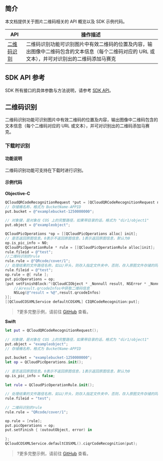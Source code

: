 

## 简介

本文档提供关于图片二维码相关的 API 概览以及 SDK 示例代码。

| API                                                          | 操作描述                                  |
| ------------------------------------------------------------ | ----------------------------------------- |
| [二维码识别](https://cloud.tencent.com/document/product/436/54070) | 二维码识别功能可识别图片中有效二维码的位置及内容，输出图像中二维码包含的文本信息（每个二维码对应的 URL 或文本），并可对识别出的二维码添加马赛克              |

## SDK API 参考

SDK 所有接口的具体参数与方法说明，请参考 [SDK API](https://cos-ios-sdk-doc-1253960454.file.myqcloud.com/)。


## 二维码识别

二维码识别功能可识别图片中有效二维码的位置及内容，输出图像中二维码包含的文本信息（每个二维码对应的 URL 或文本），并可对识别出的二维码添加马赛克。


### 下载时识别

#### 功能说明

二维码识别功能可支持在下载时进行识别。

#### 示例代码
**Objective-C**

[//]: # (.cssg-snippet-head-object)
```objective-c
QCloudQRCodeRecognitionRequest *put = [QCloudQRCodeRecognitionRequest new];
// 存储桶名称，格式为 BucketName-APPID
put.bucket = @"examplebucket-1250000000";
    
// 对象键，是对象在 COS 上的完整路径，如果带目录的话，格式为 "dir1/object1"
put.object = @"exampleobject";

QCloudPicOperations *op = [[QCloudPicOperations alloc] init];
// 是否返回原图信息。0表示不返回原图信息，1表示返回原图信息，默认为0
op.is_pic_info = NO;
QCloudPicOperationRule * rule = [[QCloudPicOperationRule alloc]init];
rule.fileid = @"test";
//二维码识别的rule
rule.rule = @"QRcode/cover/1";
// 处理结果的文件路径名称，如以/开头，则存入指定文件夹中，否则，存入原图文件存储的同目录
rule.fileid = @"test";
op.rule = @[ rule ];
put.picOperations = op;
[put setFinishBlock:^(QCloudCIObject * _Nonnull result, NSError * _Nonnull error) {
    //从result.qrcodeInfos中获取二维码信息
    NSLog(@"result = %@",result.qrcodeInfos)
}];
[[QCloudCOSXMLService defaultCOSXML] CIQRCodeRecognition:put];
```

>?更多完整示例，请前往 [GitHub](https://github.com/tencentyun/cos-snippets/tree/master/iOS/Objc/Examples/cases/QrcodeRecognition.m) 查看。

**Swift**

[//]: # (.cssg-snippet-head-object)
```swift
let put = QCloudQRCodeRecognitionRequest();
        
// 对象键，是对象在 COS 上的完整路径，如果带目录的话，格式为 "dir1/object1"
put.object = "exampleobject";
// 存储桶名称，格式为 BucketName-APPID
        
put.bucket = "examplebucket-1250000000";
let op = QCloudPicOperations.init();
        
// 是否返回原图信息。0表示不返回原图信息，1表示返回原图信息，默认为0
op.is_pic_info = false;
        
let rule = QCloudPicOperationRule.init();
        
// 处理结果的文件路径名称，如以/开头，则存入指定文件夹中，否则，存入原图文件存储的同目录
rule.fileid = "test";
        
// 二维码识别的rule
rule.rule = "QRcode/cover/1";

op.rule = [rule];
put.picOperations = op;
put.setFinish { (outoutObject, error) in
            
};
QCloudCOSXMLService.defaultCOSXML().ciqrCodeRecognition(put);
```

>?更多完整示例，请前往 [GitHub](https://github.com/tencentyun/cos-snippets/tree/master/iOS/Swift/Examples/cases/QrcodeRecognition.swift) 查看。
